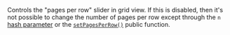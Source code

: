 Controls the "pages per row" slider in grid view. If this is disabled, then
it's not possible to change the number of pages per row except through the `n`
[hash parameter](#MONKEY) or the [`setPagesPerRow()`](#MONKEY) public function.
